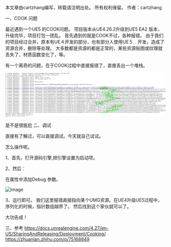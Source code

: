 
本文章由cartzhang编写，转载请注明出处。 所有权利保留。 
作者：cartzhang


一、COOK 问题

最近遇到一个UE5 的COOK问题。
项目版本从UE4.26.2升级到UE5 EA2 版本，升级完毕，项目打包一团乱。
首先遇到的就是COOK不过，各种报错。
由于我们的项目经过合并，原本有UE４开发的部分，也有部分人使用UE５　开发，造成了资源合并，删除等处理。
大多数都是资源的都是正常的，某些资源贴图或纹理就丢失了，材质函数变化了，等。

有一个离奇的问题，在于COOK过程中直接报错了，直接丢出一个堆栈。

![image](images\UEDebugCook\cookdebug1.png)

是不是很尴尬
二、调试

直接有了解过，可以直接调试。今天就自己试试。

怎么操作呢。

1、首先，打开源码引擎,把引擎设置为启动项。

2、然后：

在属性中添加Debug 参数。

![image](D:/Git/cartzhang.github.io/images/UEDebugCook/cookdebug.png)

3、运行即可。
我们这里报错直接指向某个UMG资源。在UE4升级UE5过程中，序列化的时候，指针数组越界了。
然后找到这个家伙就可以了。

大功告成！


三、参考
https://docs.unrealengine.com/4.27/en-US/SharingAndReleasing/Deployment/Cooking/
https://zhuanlan.zhihu.com/p/75168849

